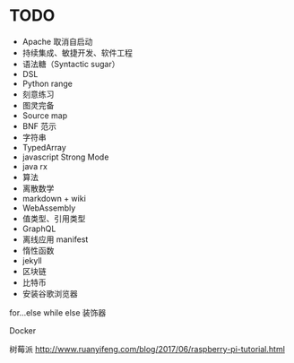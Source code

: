 # TODO

* Apache 取消自启动
* 持续集成、敏捷开发、软件工程
* 语法糖（Syntactic sugar）
* DSL
* Python range
* 刻意练习
* 图灵完备
* Source map
* BNF 范示
* 字符串
* TypedArray
* javascript Strong Mode
* java rx
* 算法
* 离散数学
* markdown + wiki
* WebAssembly
* 值类型、引用类型
* GraphQL
* 离线应用 manifest
* 惰性函数
* jekyll
* 区块链
* 比特币
* 安装谷歌浏览器

for...else
while else
装饰器

Docker

树莓派
http://www.ruanyifeng.com/blog/2017/06/raspberry-pi-tutorial.html
